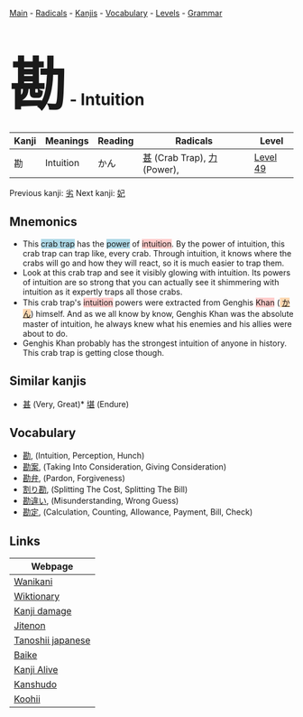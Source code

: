 <style> bigfont {font-size: 100px}</style>
[Main](../README.md) -
[Radicals](../radicals.md) -
[Kanjis](../kanjis.md) -
[Vocabulary](../vocabulary.md) -
[Levels](../levels.md) -
[Grammar](../grammar.md)
# <bigfont> 勘</bigfont> - Intuition 

| Kanji | Meanings | Reading | Radicals | Level |
| --- | --- | --- | --- | --- |
| 勘 | Intuition | かん | [甚](../radicals/甚.md) (Crab Trap), [力](../radicals/力.md) (Power),  | [Level 49](../levels/wk_level49.md) |

Previous kanji: [劣](劣.md) Next kanji: [妃](妃.md) 

## Mnemonics
 * This <span style="background-color:#ADD8E6"> crab trap</span> has the <span style="background-color:#ADD8E6"> power</span> of <span style="background-color:#ffcccb"> intuition</span>. By the power of intuition, this crab trap can trap like, every crab. Through intuition, it knows where the crabs will go and how they will react, so it is much easier to trap them.
* Look at this crab trap and see it visibly glowing with intuition. Its powers of intuition are so strong that you can actually see it shimmering with intuition as it expertly traps all those crabs.
* This crab trap's <span style="background-color:#ffcccb"> intuition</span> powers were extracted from Genghis <span style="background-color:#ffcccb"> Khan</span> (<span style="background-color:#fed8b1"> [かん](https://jisho.org/search/かん)</span>) himself. And as we all know by know, Genghis Khan was the absolute master of intuition, he always knew what his enemies and his allies were about to do.
* Genghis Khan probably has the strongest intuition of anyone in history. This crab trap is getting close though.


## Similar kanjis
 * [甚](甚.md) (Very, Great)* [堪](堪.md) (Endure)


## Vocabulary
 * [勘](../vocabulary/勘.md), (Intuition, Perception, Hunch)
* [勘案](../vocabulary/勘.md), (Taking Into Consideration, Giving Consideration)
* [勘弁](../vocabulary/勘.md), (Pardon, Forgiveness)
* [割り勘](../vocabulary/勘.md), (Splitting The Cost, Splitting The Bill)
* [勘違い](../vocabulary/勘.md), (Misunderstanding, Wrong Guess)
* [勘定](../vocabulary/勘.md), (Calculation, Counting, Allowance, Payment, Bill, Check)



## Links 

| Webpage |
| --- |
| [Wanikani          ](https://www.wanikani.com/kanji/勘) |
| [Wiktionary        ](https://en.wiktionary.org/wiki/勘) |
| [Kanji damage      ](http://www.kanjidamage.com/kanji/search?utf8=✓&q=勘) |
| [Jitenon           ](https://jitenon.com/kanji/勘) |
| [Tanoshii japanese ](https://www.tanoshiijapanese.com/dictionary/kanji.cfm?k=勘) |
| [Baike             ](https://baike.baidu.com/item/勘) |
| [Kanji Alive       ](https://app.kanjialive.com/勘) |
| [Kanshudo          ](https://www.kanshudo.com/searchmn?q=勘) |
| [Koohii            ](https://kanji.koohii.com/study/kanji/勘) |
